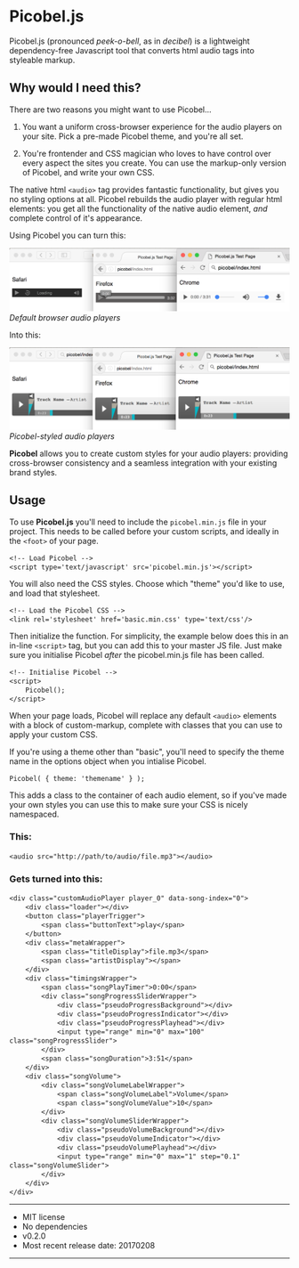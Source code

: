 # Picobel.js

Picobel.js (pronounced *peek-o-bell*, as in *decibel*) is a lightweight dependency-free Javascript tool that converts html audio tags into styleable markup.

## Why would I need this?

There are two reasons you might want to use Picobel...

1. You want a uniform cross-browser experience for the audio players on your site. Pick a pre-made Picobel theme, and you're all set.

2. You're frontender and CSS magician who loves to have control over every aspect the sites you create. You can use the markup-only version of Picobel, and write your own CSS.

The native html `<audio>` tag provides fantastic functionality, but gives you no styling options at all. Picobel rebuilds the audio player with regular html elements: you get all the functionality of the native audio element, *and* complete control of it's appearance.

Using Picobel you can turn this:

![Native audio player](images/native_players.png)
*Default browser audio players*

Into this:

![Picobel-styled audio player](images/picobel_players.png)
*Picobel-styled audio players*

**Picobel** allows you to create custom styles for your audio players: providing cross-browser consistency and a seamless integration with your existing brand styles.

## Usage

To use **Picobel.js** you'll need to include the `picobel.min.js` file in your project. This needs to be called before your custom scripts, and ideally in the `<foot>` of your page.

    <!-- Load Picobel -->
    <script type='text/javascript' src='picobel.min.js'></script>

You will also need the CSS styles. Choose which "theme" you'd like to use, and load that stylesheet.

    <!-- Load the Picobel CSS -->
    <link rel='stylesheet' href='basic.min.css' type='text/css'/>

Then initialize the function. For simplicity, the example below does this in an in-line `<script>` tag, but you can add this to your master JS file. Just make sure you initialise Picobel *after* the picobel.min.js file has been called.

    <!-- Initialise Picobel -->
    <script>
        Picobel();
    </script>

When your page loads, Picobel will replace any default `<audio>` elements with a block of custom-markup, complete with classes that you can use to apply your custom CSS.

If you're using a theme other than "basic", you'll need to specify the theme name in the options object when you intialise Picobel.

    Picobel( { theme: 'themename' } );

This adds a class to the container of each audio element, so if you've made your own styles you can use this to make sure your CSS is nicely namespaced.

### This:

    <audio src="http://path/to/audio/file.mp3"></audio>

### Gets turned into this:

    <div class="customAudioPlayer player_0" data-song-index="0">
        <div class="loader"></div>
        <button class="playerTrigger">
            <span class="buttonText">play</span>
        </button>
        <div class="metaWrapper">
            <span class="titleDisplay">file.mp3</span>
            <span class="artistDisplay"></span>
        </div>
        <div class="timingsWrapper">
            <span class="songPlayTimer">0:00</span>
            <div class="songProgressSliderWrapper">
                <div class="pseudoProgressBackground"></div>
                <div class="pseudoProgressIndicator"></div>
                <div class="pseudoProgressPlayhead"></div>
                <input type="range" min="0" max="100" class="songProgressSlider">
            </div>
            <span class="songDuration">3:51</span>
        </div>
        <div class="songVolume">
            <div class="songVolumeLabelWrapper">
                <span class="songVolumeLabel">Volume</span>
                <span class="songVolumeValue">10</span>
            </div>
            <div class="songVolumeSliderWrapper">
                <div class="pseudoVolumeBackground"></div>
                <div class="pseudoVolumeIndicator"></div>
                <div class="pseudoVolumePlayhead"></div>
                <input type="range" min="0" max="1" step="0.1" class="songVolumeSlider">
            </div>
        </div>
    </div>


---

* MIT license
* No dependencies
* v0.2.0
* Most recent release date: 20170208

---






